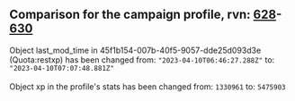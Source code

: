 ## Comparison for the campaign profile, rvn: [628](https://github.com/PRO100KatYT/FortniteProfileRevisions/tree/main/profiles/campaign/628%20campaign.json)-[630](https://github.com/PRO100KatYT/FortniteProfileRevisions/tree/main/profiles/campaign/630%20campaign.json)

Object last_mod_time in 45f1b154-007b-40f5-9057-dde25d093d3e (Quota:restxp) has been changed from: `"2023-04-10T06:46:27.288Z"` to: `"2023-04-10T07:07:48.881Z"`
<br><br>
Object xp in the profile's stats has been changed from: `1330961` to: `5475903`
<br><br>
